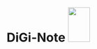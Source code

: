 # DiGi-Note <img src="https://user-images.githubusercontent.com/65485065/118532638-d26e7900-b764-11eb-8218-fdb8c7bba510.jpeg" width="50" height="80">
 


